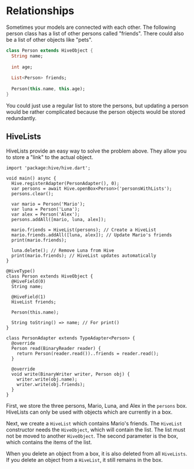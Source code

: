# Relationships

Sometimes your models are connected with each other. The following person class has a list of other persons called "friends". There could also be a list of other objects like "pets".

```dart
class Person extends HiveObject {
  String name;
  
  int age;
  
  List<Person> friends;
  
  Person(this.name, this.age);
}
```

You could just use a regular list to store the persons, but updating a person would be rather complicated because the person objects would be stored redundantly.

## HiveLists

HiveLists provide an easy way to solve the problem above. They allow you to store a "link" to the actual object.

```dart:dart:500px
import 'package:hive/hive.dart';

void main() async {
  Hive.registerAdapter(PersonAdapter(), 0);
  var persons = await Hive.openBox<Person>('personsWithLists');
  persons.clear();
  
  var mario = Person('Mario');
  var luna = Person('Luna');
  var alex = Person('Alex');
  persons.addAll([mario, luna, alex]);
  
  mario.friends = HiveList(persons); // Create a HiveList
  mario.friends.addAll([luna, alex]); // Update Mario's friends
  print(mario.friends);
  
  luna.delete(); // Remove Luna from Hive
  print(mario.friends); // HiveList updates automatically
}

@HiveType()
class Person extends HiveObject {
  @HiveField(0)
  String name;

  @HiveField(1)
  HiveList friends;

  Person(this.name);

  String toString() => name; // For print()
}

class PersonAdapter extends TypeAdapter<Person> {
  @override
  Person read(BinaryReader reader) {
    return Person(reader.read())..friends = reader.read();
  }

  @override
  void write(BinaryWriter writer, Person obj) {
    writer.write(obj.name);
    writer.write(obj.friends);
  }
}
```

First, we store the three persons, Mario, Luna, and Alex in the `persons` box. HiveLists can only be used with objects which are currently in a box.

Next, we create a `HiveList` which contains Mario's friends. The `HiveList` constructor needs the `HiveObject`, which will contain the list. The list must not be moved to another `HiveObject`. The second parameter is the box, which contains the items of the list.

When you delete an object from a box, it is also deleted from all `HiveLists`. If you delete an object from a `HiveList`, it still remains in the box.

